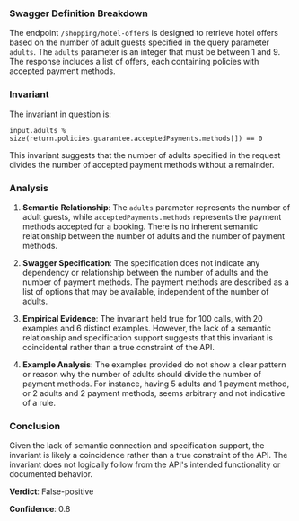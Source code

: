 ### Swagger Definition Breakdown
The endpoint `/shopping/hotel-offers` is designed to retrieve hotel offers based on the number of adult guests specified in the query parameter `adults`. The `adults` parameter is an integer that must be between 1 and 9. The response includes a list of offers, each containing policies with accepted payment methods.

### Invariant
The invariant in question is:

`input.adults % size(return.policies.guarantee.acceptedPayments.methods[]) == 0`

This invariant suggests that the number of adults specified in the request divides the number of accepted payment methods without a remainder.

### Analysis
1. **Semantic Relationship**: The `adults` parameter represents the number of adult guests, while `acceptedPayments.methods` represents the payment methods accepted for a booking. There is no inherent semantic relationship between the number of adults and the number of payment methods.

2. **Swagger Specification**: The specification does not indicate any dependency or relationship between the number of adults and the number of payment methods. The payment methods are described as a list of options that may be available, independent of the number of adults.

3. **Empirical Evidence**: The invariant held true for 100 calls, with 20 examples and 6 distinct examples. However, the lack of a semantic relationship and specification support suggests that this invariant is coincidental rather than a true constraint of the API.

4. **Example Analysis**: The examples provided do not show a clear pattern or reason why the number of adults should divide the number of payment methods. For instance, having 5 adults and 1 payment method, or 2 adults and 2 payment methods, seems arbitrary and not indicative of a rule.

### Conclusion
Given the lack of semantic connection and specification support, the invariant is likely a coincidence rather than a true constraint of the API. The invariant does not logically follow from the API's intended functionality or documented behavior.

**Verdict**: False-positive

**Confidence**: 0.8

